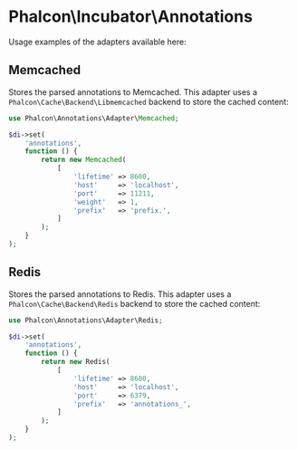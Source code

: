 # Phalcon\Incubator\Annotations

Usage examples of the adapters available here:

## Memcached

Stores the parsed annotations to Memcached.
This adapter uses a `Phalcon\Cache\Backend\Libmemcached` backend to store the cached content:

```php
use Phalcon\Annotations\Adapter\Memcached;

$di->set(
    'annotations',
    function () {
        return new Memcached(
            [
                'lifetime' => 8600,
                'host'     => 'localhost',
                'port'     => 11211,
                'weight'   => 1,
                'prefix'   => 'prefix.',
            ]
        );
    }
);
```

## Redis

Stores the parsed annotations to Redis.
This adapter uses a `Phalcon\Cache\Backend\Redis` backend to store the cached content:

```php
use Phalcon\Annotations\Adapter\Redis;

$di->set(
    'annotations',
    function () {
        return new Redis(
            [
                'lifetime' => 8600,
                'host'     => 'localhost',
                'port'     => 6379,
                'prefix'   => 'annotations_',
            ]
        );
    }
);
```

